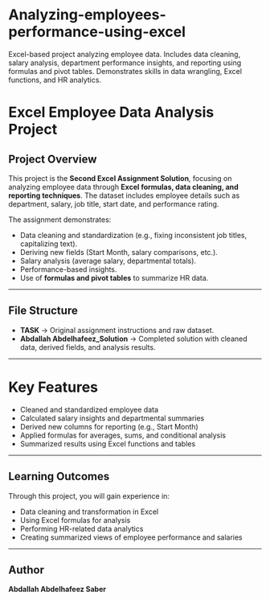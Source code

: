 # Analyzing-employees-performance-using-excel
Excel-based project analyzing employee data. Includes data cleaning, salary analysis, department performance insights, and reporting using formulas and pivot tables. Demonstrates skills in data wrangling, Excel functions, and HR analytics.
#  Excel Employee Data Analysis Project

##  Project Overview
This project is the **Second Excel Assignment Solution**, focusing on analyzing employee data through **Excel formulas, data cleaning, and reporting techniques**. The dataset includes employee details such as department, salary, job title, start date, and performance rating.  

The assignment demonstrates:
- Data cleaning and standardization (e.g., fixing inconsistent job titles, capitalizing text).
- Deriving new fields (Start Month, salary comparisons, etc.).
- Salary analysis (average salary, departmental totals).
- Performance-based insights.
- Use of **formulas and pivot tables** to summarize HR data.

---

##  File Structure
- **TASK** → Original assignment instructions and raw dataset.  
- **Abdallah Abdelhafeez_Solution** → Completed solution with cleaned data, derived fields, and analysis results.  

---

# Key Features
-  Cleaned and standardized employee data  
-  Calculated salary insights and departmental summaries  
-  Derived new columns for reporting (e.g., Start Month)  
-  Applied formulas for averages, sums, and conditional analysis  
-  Summarized results using Excel functions and tables  

---

## Learning Outcomes
Through this project, you will gain experience in:
- Data cleaning and transformation in Excel  
- Using Excel formulas for analysis  
- Performing HR-related data analytics  
- Creating summarized views of employee performance and salaries  

---

## Author
**Abdallah Abdelhafeez Saber**
